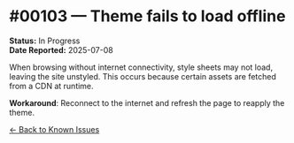 # #00103 — Theme fails to load offline

**Status:** In Progress  
**Date Reported:** 2025-07-08  

When browsing without internet connectivity, style sheets may not load, leaving the site unstyled. This occurs because certain assets are fetched from a CDN at runtime.

**Workaround**: Reconnect to the internet and refresh the page to reapply the theme.

[← Back to Known Issues](../../index.md)
